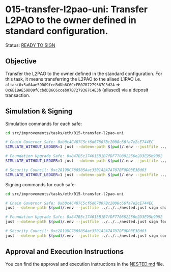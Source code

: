 # 015-transfer-l2pao-uni: Transfer L2PAO to the owner defined in standard configuration.

Status: [READY TO SIGN]()

## Objective

Transfer the L2PAO to the owner defined in the standard configuration. For this task, it means transferring the L2PAO to the aliaed L1PAO i.e. `alias(0x5a0Aae59D09fccBdDb6C6CcEB07B7279367C3d2A` => `0x6B1BAE59D09fCcbdDB6C6cceb07B7279367C4E3b` (aliased) via a deposit transaction.

## Simulation & Signing

Simulation commands for each safe:
```bash
cd src/improvements/tasks/eth/015-transfer-l2pao-uni

# Chain Governor Safe: 0xb0c4C487C5cf6d67807Bc2008c66fa7e2cE744EC 
SIMULATE_WITHOUT_LEDGER=1 just --dotenv-path $(pwd)/.env --justfile ../../../nested.just simulate chain-governor 

# Foundation Upgrade Safe: 0x847B5c174615B1B7fDF770882256e2D3E95b9D92
SIMULATE_WITHOUT_LEDGER=1 just --dotenv-path $(pwd)/.env --justfile ../../../nested.just simulate foundation

# Security Council: 0xc2819DC788505Aac350142A7A707BF9D03E3Bd03
SIMULATE_WITHOUT_LEDGER=1 just --dotenv-path $(pwd)/.env --justfile ../../../nested.just simulate council
```

Signing commands for each safe:
```bash
cd src/improvements/tasks/eth/015-transfer-l2pao-uni

# Chain Governor Safe: 0xb0c4C487C5cf6d67807Bc2008c66fa7e2cE744EC 
just --dotenv-path $(pwd)/.env --justfile ../../../nested.just sign chain-governor 

# Foundation Upgrade Safe: 0x847B5c174615B1B7fDF770882256e2D3E95b9D92
just --dotenv-path $(pwd)/.env --justfile ../../../nested.just sign foundation

# Security Council: 0xc2819DC788505Aac350142A7A707BF9D03E3Bd03
just --dotenv-path $(pwd)/.env --justfile ../../../nested.just sign council
```

## Approval and Execution Instructions

You can find the approval and execution instructions in the [NESTED.md](../../../NESTED.md) file.
